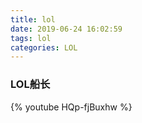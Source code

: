 ```yaml
---
title: lol
date: 2019-06-24 16:02:59
tags: lol
categories: LOL
---
```


### LOL船长

{% youtube HQp-fjBuxhw %}

